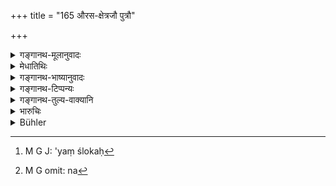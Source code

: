 +++
title = "165 औरस-क्षेत्रजौ पुत्रौ"

+++

<details><summary>गङ्गानथ-मूलानुवादः</summary>

The ‘body-born’ and the ‘soil-born’ are entitled to inherit the father’s property; while the other ten inherit the ‘family-title’ and a share in the property, according to their order—(165)
</details>

<details><summary>मेधातिथिः</summary>

आद्यो ऽर्धश्लोकः[^४७५] पूर्वोक्तविध्यनुवाद एव, न[^४७६] पुनर् विध्यन्तरम् । औरसेन साम्यं क्षेत्रजस्य नेष्यते । 


[^४७६]:
     M G omit: na


[^४७५]:
     M G J: 'yaṃ ślokaḥ

- **गोत्रभागिनो रिक्थांशभागिनश्** च । **रिक्थांशः** प्रजीवनसंमित इत्य् उक्तः । दत्तके च क्षेत्रजवत् स्मृत्यन्तरम् उदाहरन्ति । **क्रमशः** । औरसक्षेत्रजौ युगपद् भागहरौ, अन्येषां तु पूर्वाभाव उत्तरस्य भागहरत्वम् । यद्य् एषां "षट् दायादाः षडदायादाः" (म्ध् ९.१५८) इति, वर्गद्वयप्रतिभागेन दायादादायादयोर् अनयो रिक्थवचनम् अनुपपन्नम्, सत्य् औरसे ऽदायादा इति । आद्याः षण् महोपकारा इतरे षट् न्यूना इति । आद्या औरसाद् अन्ये समानाफलाः । एवम् उत्तरे षट् ततो न्यूनाः । अवान्तरापेक्षया तुल्या एव । न पूर्वोत्तरपठितानां भेदो ऽस्ति ॥ ९.१६५ ॥
</details>

<details><summary>गङ्गानथ-भाष्यानुवादः</summary>

The first half of this verse is only a reiteration of what has been enjoined before, and not a distinct injunction; specially because the ‘soil-born’ son does not stand on an equal footing with the ‘body-born’ son.

The other sons inherit the ‘family name,’ and they inherit also ‘*a share in the property*;’ and it has been already explained that this ‘share’ consists of *mere subsistence*. But the case of the ‘adopted’ son stands on the same footing as that of the ‘soil-born’ one. In support of this view people quote other *Smṛti-texts*.

‘*According to their order*.’— The ‘body-born’ and the ‘soil-born’ sons are entitled to inherit simultaneously; but among the rest, the succeeding one inherits only in the absence of the preceding one.

“If only six of the sons are ‘heirs,’ and the other six are *not* heirs,—according to the distinction into ‘heirs’ and ‘non-heirs’ made (in 158), it cannot be right to declare all these to be *inheritors* of property.”

As a matter of fact, those that have been described as ‘non-heirs’ are so only in the presence of the ‘body-born’ son; all that is meant by the distinction is that the first six are larger beneficiaries than the second six.

Among the first group, all except the ‘body-born’ are equal beneficiaries, and less than these latter are the six in the second group; these latter are all equal, and there is no difference among themselves, due to these being mentioned earlier or latter.—(165)
</details>

<details><summary>गङ्गानथ-टिप्पन्यः</summary>

‘*Gotrarikthāṃśabhāginaḥ*.’—‘Become members of the *gotra* and also inherit’ (Medhātithi, Kullūka and Nandana);—‘share the family estate’ (Nārāyaṇa);—‘they receive such share in the estate as will suffice for their maintenance’ (suggested by Nārāyaṇa and Nandana).

This verse is quoted in *Vivādaratnākara* (p. 544), which adds the following notes:—The first half of the verse is merely a reiteration of what has been prescribed before; the ‘ten’, beginning with the ‘adopted’ son, in due order, *i*.*e*., each in the absence of the one preceding,—become ‘*gotrabhāginaḥ*,’—*i.e*., ‘entitled to do all that behoves a blood-relation’, as explained by Asahāyācārya,—and ‘*rikthāṃśabhāginaḥ*’, *i.e*., ‘entitled to inherit the father’s property This rule refers to cases where there is no ‘body-born’ son, nor ‘the appointed daughter’, nor the ‘*Kṣetraja*’ son;—in *Dāyatattva* (p. 14);—and in *Vyavahāra-Bālambhaṭṭī* (pp. 55 and 652).
</details>

<details><summary>गङ्गानथ-तुल्य-वाक्यानि</summary>

*Gautama* (28.34)—‘The son of an unmarried damsel, the son of the
pregnant bride, the son of the remarried woman, the son of the appointed daughter, the self-given son, and the bought son receive a fourth of the estate, if there is no body-born son, or no one of the first six kinds of son.’

*Yājñavalkya* (2.132).—‘Among the twelve kinds of sons, the succeeding
one is entitled to offer the Ball and to inherit property only in the absence of the preceding one.’

*Baudhāyana* (Vivādaratnākara, p. 550).—‘The following sons are said to
he partakers of inheritance; the body-born son, the son of the appointed daughter, the son begotten on one’s wife by another man, the adopted son, the appointed son, the secretly-born son, and the cast-off son. The following are partakers of the *gotra* only—the son born of the unborn damsel, the son born of the pregnant bride, the son bought, the son of the remarried woman, the self-given son and the son of the Śūdra mother.’
</details>

<details><summary>भारुचिः</summary>

एवं च पूर्वस्मिन् पूर्वस्मिन् सति उत्तरोत्तरः रजीवनमात्रेणांशेन युज्यते । एतस्माच् च यस्मात् पूर्वस्य पूर्वस्य ज्यायस्त्वं गोत्रभाक्त्वं च ज्ञातिकार्यं च कानीनादिभिर् अपि कार्यम् । एषाम् इदानीं लक्षणम् उच्यते ॥ ९.१६५ ॥
</details>

<details><summary>Bühler</summary>

165	The legitimate son and the son of the wife (thus) share the father's estate; but the other tell become members of the family, and inherit according to their order (each later named on failure of those named earlier).
</details>

